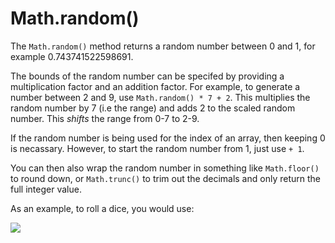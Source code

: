 # Math.random()

The <code>Math.random()</code> method returns a random number between 0 and 1, for example 0.743741522598691.

The bounds of the random number can be specifed by providing a multiplication factor and an addition factor. For example, to generate a number between 2 and 9, use <code>Math.random() \* 7 + 2</code>. This multiplies the random number by 7 (i.e the range) and adds 2 to the scaled random number. This <i>shifts</i> the range from 0-7 to 2-9.

If the random number is being used for the index of an array, then keeping 0 is necassary. However, to start the random number from 1, just use <code>+ 1</code>.

You can then also wrap the random number in something like <code>Math.floor()</code> to round down, or <code>Math.trunc()</code> to trim out the decimals and only return the full integer value.

As an example, to roll a dice, you would use:

![](/assets/dice.png)
